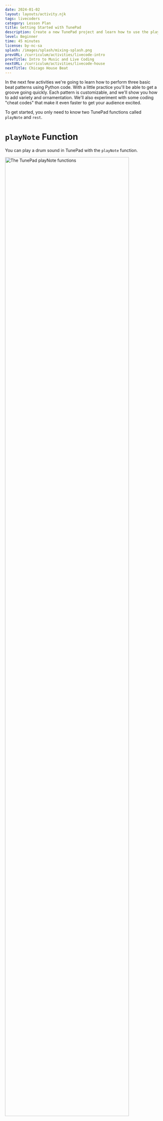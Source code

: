 ```yaml
---
date: 2024-01-02
layout: layouts/activity.njk
tags: livecoders
category: Lesson Plan
title: Getting Started with TunePad
description: Create a new TunePad project and learn how to use the playNote and rest functions to play drum sounds.
level: Beginner
time: 45 minutes
license: by-nc-sa
splash: /images/splash/mixing-splash.png
prevURL: /curriculum/activities/livecode-intro
prevTitle: Intro to Music and Live Coding
nextURL: /curriculum/activities/livecode-house
nextTitle: Chicago House Beat
---
```

In the next few activities we're going to learn how to perform three basic beat patterns using Python code.
With a little practice you'll be able to get a groove going quickly. Each pattern is customizable,
and we'll show you how to add variety and ornamentation. We'll also experiment with some coding "cheat
codes" that make it even faster to get your audience excited. 

To get started, you only need to know two TunePad functions called `playNote` and `rest`.

# `playNote` Function

You can play a drum sound in TunePad with the `playNote` function.

<img src="/images/play-note.png" style="width: 90%;" alt="The TunePad playNote functions">

# Drum Names and Numbers
* TunePad uses numbers to represent different notes and drum sounds.
* Try clicking on each different drum to hear how it sounds.
* Pay attention to the note numbers for different sounds like **kick drums**, **snare drums**, and **hi-hats**.

<iframe src="/interactives/drumkit/" style="width: 70%; height: auto; aspect-ratio: 20 / 13; border: none; margin: 0 auto; display: block;"></iframe>


# `rest` Function

A rest is a way of adding pause or silence to music. 
You can add a rest to your code with the `rest` function.

<img src="/images/rest.png" alt="TunePad rest function." style="width: 40%;">

# Drum Names and Numbers Reference

| Drum&nbsp;Names | Description | Note&nbsp;Numbers |
| ---------- | ----------- | ------------------- |
| Kick Drum | The kick drum (or bass drum) makes a loud, low thumping sound. | 0 and 1 |
| Snare | Snare drums make a sharp snapy sound. Snare drums are commonly used on beats 2 and 4. | 2 and 3 |
| Hi-Hat | The hi-hat is a combination of two cymbals sandwiched together on a metal rod. | 4 (closed)<br>5 (open) |
| Tom Drums | Tom drums (tom-toms) are cylindrical drums that have a less snappy sound than the snare drum. | 6, 7, 8 |
| Crash Cymbal | A large cymbal that makes a loud crash sound, often used as a percussion accent. | 9 |
| Claps and Shakers | Different TunePad drum kits include a range of other percussion sounds including claps, shakers, and rim shots. | 10 - 12 |

